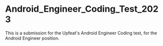 # Android_Engineer_Coding_Test_2023
This is a submission for the Upfeat's Android Engineer Coding test, for the Android Engineer position.
